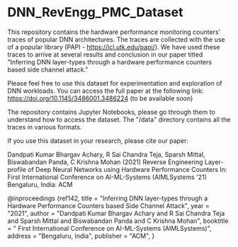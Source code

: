 # DNN_RevEngg_PMC_Dataset

This repository contains the hardware performance monitoring counters' traces of popular DNN architectures.
The traces are collected with the use of a popular library (PAPI - https://icl.utk.edu/papi/). We have used these traces to arrive at several results and conclusion in our paper titled "Inferring DNN layer-types through a hardware performance counters based side channel attack."

Please feel free to use this dataset for experimentation and exploration of DNN workloads.
You can access the full paper at the following link:
https://doi.org/10.1145/3486001.3486224 (to be available soon)

The repository contains Jupyter Notebooks, please go through them to understand how to access the dataset.
The "/data" directory contains all the traces in various formats.

If you use this dataset in your research, please cite our paper: 

Dandpati Kumar Bhargav Achary, R Sai Chandra Teja, Sparsh Mittal, Biswabandan Panda, C Krishna Mohan (2021)  Reverse Engineering Layer-profile of Deep Neural Networks using Hardware Performance Counters In: First International Conference on AI-ML-Systems (AIMLSystems '21)  Bengaluru, India:  ACM

@inproceedings {ref142,
title            = "Inferring DNN layer-types through a Hardware Performance Counters based Side Channel Attack",
year             = "2021",
author           = "Dandpati Kumar Bhargav Achary and R Sai Chandra Teja and Sparsh Mittal and Biswabandan Panda and C Krishna Mohan",
booktitle        = " First International Conference on AI-ML-Systems (AIMLSystems)", 
address          = "Bengaluru, India",
publisher        = "ACM",
}

